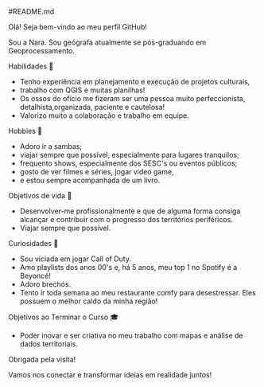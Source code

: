 #README.md

Olá! 
Seja bem-vindo ao meu perfil GitHub!

Sou a Nara. Sou geógrafa atualmente se pós-graduando em Geoprocessamento.

Habilidades 💼
- Tenho experiência em planejamento e execução de projetos culturais,
- trabalho com QGIS e muitas planilhas!
- Os ossos do ofício me fizeram ser uma pessoa muito perfeccionista, detalhista,organizada, paciente e cautelosa!
- Valorizo muito a colaboração e trabalho em equipe.

Hobbies 🎉
- Adoro ir a sambas;
- viajar sempre que possível, especialmente para lugares tranquilos;
- frequento shows, especialmente dos SESC's ou eventos públicos;
- gosto de ver filmes e séries, jogar video game,
- e estou sempre acompanhada de um livro.

Objetivos de vida 🎯
- Desenvolver-me profissionalmente e que de alguma forma consiga alcançar e contribuir com o progresso dos territórios periféricos.
- Viajar sempre que possível.

Curiosidades 🎉
- Sou viciada em jogar Call of Duty.
- Amo playlists dos anos 00's e, há 5 anos, meu top 1 no Spotify é a Beyoncé!
- Adoro brechós.
- Tento ir toda semana ao meu restaurante comfy para desestressar. Eles possuem o melhor caldo da minha região!

Objetivos ao Terminar o Curso 🎓
- Poder inovar e ser criativa no meu trabalho com mapas e análise de dados territoriais.


Obrigada pela visita!

Vamos nos conectar e transformar ideias em realidade juntos!



